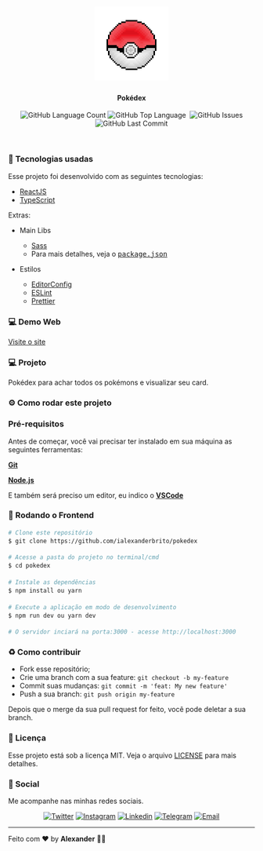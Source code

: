 <h1 align="center">
  <img src=".github/pokebola.gif" width="150px" />
</h1>
<h4 align="center">
 <b>Pokédex</b>
</h4>
<p align="center">
  <img alt="GitHub Language Count" src="https://img.shields.io/github/languages/count/ialexanderbrito/pokedex?style=flat-square" />
  <img alt="GitHub Top Language" src="https://img.shields.io/github/languages/top/ialexanderbrito/pokedex?style=flat-square" />
  <img alt="" src="https://img.shields.io/github/repo-size/ialexanderbrito/pokedex?style=flat-square" />
  <img alt="GitHub Issues" src="https://img.shields.io/github/issues/ialexanderbrito/pokedex?style=flat-square" />
  <img alt="GitHub Last Commit" src="https://img.shields.io/github/last-commit/ialexanderbrito/pokedex?style=flat-square" />

</p>

<br>

### 🧪 Tecnologias usadas
Esse projeto foi desenvolvido com as seguintes tecnologias:
- [ReactJS](https://reactjs.org/)
- [TypeScript](http://typescript.com/)

Extras:

- Main Libs
  - [Sass](https://sass-lang.com/)
  - Para mais detalhes, veja o <kbd>[package.json](https://github.com/ialexanderbrito/pokedex/blob/master/package.json)</kbd>

- Estilos
  - [EditorConfig](https://editorconfig.org/)
  - [ESLint](https://eslint.org/)
  - [Prettier](https://prettier.io/)

### 💻 Demo Web

[Visite o site](https://pokedex.ialexanderbrito.dev/)

### 💻 Projeto

Pokédex para achar todos os pokémons e visualizar seu card.

### ⚙ Como rodar este projeto

### Pré-requisitos

Antes de começar, você vai precisar ter instalado em sua máquina as seguintes ferramentas:

<b>[Git](https://git-scm.com)</b>

<b>[Node.js](https://nodejs.org/en/)</b>

E também será preciso um editor, eu indico o <b>[VSCode](https://code.visualstudio.com/)</b>

### 🧭 Rodando o Frontend

```bash
# Clone este repositório
$ git clone https://github.com/ialexanderbrito/pokedex

# Acesse a pasta do projeto no terminal/cmd
$ cd pokedex

# Instale as dependências
$ npm install ou yarn

# Execute a aplicação em modo de desenvolvimento
$ npm run dev ou yarn dev

# O servidor inciará na porta:3000 - acesse http://localhost:3000
```

### :recycle: Como contribuir

- Fork esse repositório;
- Crie uma branch com a sua feature: `git checkout -b my-feature`
- Commit suas mudanças: `git commit -m 'feat: My new feature'`
- Push a sua branch: `git push origin my-feature`

Depois que o merge da sua pull request for feito, você pode deletar a sua branch.

### :memo: Licença

Esse projeto está sob a licença MIT. Veja o arquivo [LICENSE](LICENSE) para mais detalhes.

### 📱 Social

Me acompanhe nas minhas redes sociais.

<p align="center">

 <a href="https://twitter.com/ialexanderbrito" target="_blank" >
     <img alt="Twitter" src="https://img.shields.io/badge/-Twitter-9cf?style=flat-square&logo=Twitter&logoColor=white"></a>

  <a href="https://instagram.com/ialexanderbrito" target="_blank" >
    <img alt="Instagram" src="https://img.shields.io/badge/-Instagram-ff2b8e?style=flat-square&logo=Instagram&logoColor=white"></a>

  <a href="https://www.linkedin.com/in/ialexanderbrito/" target="_blank" >
    <img alt="Linkedin" src="https://img.shields.io/badge/-Linkedin-blue?style=flat-square&logo=Linkedin&logoColor=white"></a>

  <a href="https://t.me/ialexanderbrito" target="_blank" >
    <img alt="Telegram" src="https://img.shields.io/badge/-Telegram-blue?style=flat-square&logo=Telegram&logoColor=white"></a>

  <a href="mailto:ialexanderbrito@gmail.com" target="_blank" >
    <img alt="Email" src="https://img.shields.io/badge/-Email-c14438?style=flat-square&logo=Gmail&logoColor=white"></a>

</p>

---

Feito com ❤️ by **Alexander** 🤙🏾
